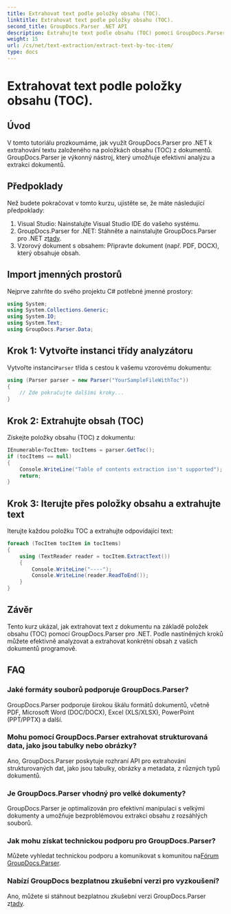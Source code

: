 ```yaml
---
title: Extrahovat text podle položky obsahu (TOC).
linktitle: Extrahovat text podle položky obsahu (TOC).
second_title: GroupDocs.Parser .NET API
description: Extrahujte text podle obsahu (TOC) pomocí GroupDocs.Parser for .NET. Naučte se efektivní techniky analýzy dokumentů pro extrakci strukturovaných dat.
weight: 15
url: /cs/net/text-extraction/extract-text-by-toc-item/
type: docs
---
```

# Extrahovat text podle položky obsahu (TOC).

## Úvod
V tomto tutoriálu prozkoumáme, jak využít GroupDocs.Parser pro .NET k extrahování textu založeného na položkách obsahu (TOC) z dokumentů. GroupDocs.Parser je výkonný nástroj, který umožňuje efektivní analýzu a extrakci dokumentů.
## Předpoklady
Než budete pokračovat v tomto kurzu, ujistěte se, že máte následující předpoklady:
1. Visual Studio: Nainstalujte Visual Studio IDE do vašeho systému.
2.  GroupDocs.Parser for .NET: Stáhněte a nainstalujte GroupDocs.Parser pro .NET z[tady](https://releases.groupdocs.com/parser/net/).
3. Vzorový dokument s obsahem: Připravte dokument (např. PDF, DOCX), který obsahuje obsah.

## Import jmenných prostorů
Nejprve zahrňte do svého projektu C# potřebné jmenné prostory:
```csharp
using System;
using System.Collections.Generic;
using System.IO;
using System.Text;
using GroupDocs.Parser.Data;
```
## Krok 1: Vytvořte instanci třídy analyzátoru
 Vytvořte instanci`Parser` třída s cestou k vašemu vzorovému dokumentu:
```csharp
using (Parser parser = new Parser("YourSampleFileWithToc"))
{
    // Zde pokračujte dalšími kroky...
}
```
## Krok 2: Extrahujte obsah (TOC)
Získejte položky obsahu (TOC) z dokumentu:
```csharp
IEnumerable<TocItem> tocItems = parser.GetToc();
if (tocItems == null)
{
    Console.WriteLine("Table of contents extraction isn't supported");
    return;
}
```
## Krok 3: Iterujte přes položky obsahu a extrahujte text
Iterujte každou položku TOC a extrahujte odpovídající text:
```csharp
foreach (TocItem tocItem in tocItems)
{
    using (TextReader reader = tocItem.ExtractText())
    {
        Console.WriteLine("----");
        Console.WriteLine(reader.ReadToEnd());
    }
}
```

## Závěr
Tento kurz ukázal, jak extrahovat text z dokumentu na základě položek obsahu (TOC) pomocí GroupDocs.Parser pro .NET. Podle nastíněných kroků můžete efektivně analyzovat a extrahovat konkrétní obsah z vašich dokumentů programově.

## FAQ
### Jaké formáty souborů podporuje GroupDocs.Parser?
GroupDocs.Parser podporuje širokou škálu formátů dokumentů, včetně PDF, Microsoft Word (DOC/DOCX), Excel (XLS/XLSX), PowerPoint (PPT/PPTX) a další.
### Mohu pomocí GroupDocs.Parser extrahovat strukturovaná data, jako jsou tabulky nebo obrázky?
Ano, GroupDocs.Parser poskytuje rozhraní API pro extrahování strukturovaných dat, jako jsou tabulky, obrázky a metadata, z různých typů dokumentů.
### Je GroupDocs.Parser vhodný pro velké dokumenty?
GroupDocs.Parser je optimalizován pro efektivní manipulaci s velkými dokumenty a umožňuje bezproblémovou extrakci obsahu z rozsáhlých souborů.
### Jak mohu získat technickou podporu pro GroupDocs.Parser?
 Můžete vyhledat technickou podporu a komunikovat s komunitou na[Fórum GroupDocs.Parser](https://forum.groupdocs.com/c/parser/17).
### Nabízí GroupDocs bezplatnou zkušební verzi pro vyzkoušení?
Ano, můžete si stáhnout bezplatnou zkušební verzi GroupDocs.Parser z[tady](https://releases.groupdocs.com/).